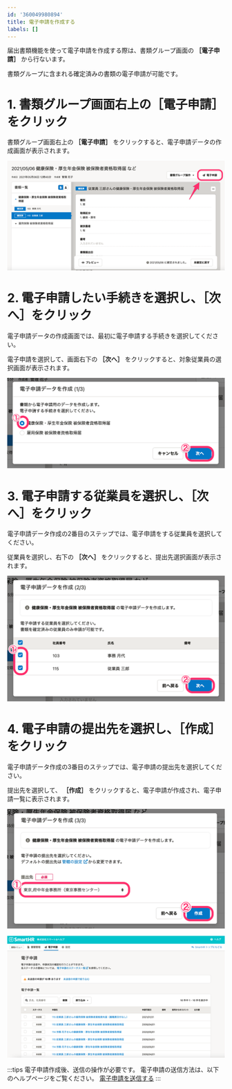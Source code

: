```yaml
---
id: '360049980894'
title: 電子申請を作成する
labels: []
---
```

届出書類機能を使って電子申請を作成する際は、書類グループ画面の **［電子申請］** から行ないます。

書類グループに含まれる確定済みの書類の電子申請が可能です。

# 1\. 書類グループ画面右上の［電子申請］をクリック

書類グループ画面右上の **［電子申請］** をクリックすると、電子申請データの作成画面が表示されます。

![](./__________2021-05-06_12_49_16.png)

# 2\. 電子申請したい手続きを選択し、［次へ］をクリック

電子申請データの作成画面では、最初に電子申請する手続きを選択してください。

電子申請を選択して、画面右下の **［次へ］** をクリックすると、対象従業員の選択画面が表示されます。

![](./__________2021-05-06_12_51_05.png)

# 3\. 電子申請する従業員を選択し、［次へ］をクリック

電子申請データ作成の2番目のステップでは、電子申請をする従業員を選択してください。

従業員を選択し、右下の **［次へ］** をクリックすると、提出先選択画面が表示されます。

![](./__________2021-05-06_12_52_31.png)

# 4\. 電子申請の提出先を選択し、［作成］をクリック

電子申請データ作成の3番目のステップでは、電子申請の提出先を選択してください。

提出先を選択して、  **［作成］**  をクリックすると、電子申請が作成され、電子申請一覧に表示されます。

![](./__________2021-05-06_12_57_50.png)

![](./__________2021-05-07_18_04_18.png)

:::tips
電子申請作成後、送信の操作が必要です。
電子申請の送信方法は、以下のヘルプページをご覧ください。
[電子申請を送信する](https://knowledge.smarthr.jp/hc/ja/articles/360050765173)
:::
